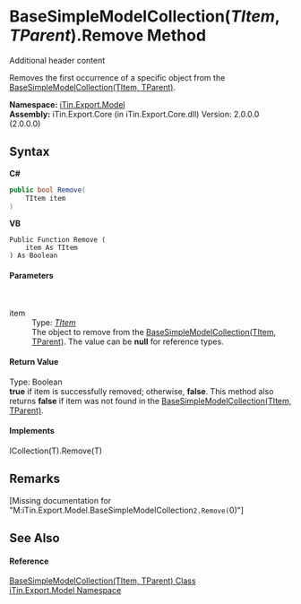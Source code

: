 # BaseSimpleModelCollection(*TItem*, *TParent*).Remove Method 
Additional header content 

Removes the first occurrence of a specific object from the <a href="T_iTin_Export_Model_BaseSimpleModelCollection_2">BaseSimpleModelCollection(TItem, TParent)</a>.

**Namespace:**&nbsp;<a href="N_iTin_Export_Model">iTin.Export.Model</a><br />**Assembly:**&nbsp;iTin.Export.Core (in iTin.Export.Core.dll) Version: 2.0.0.0 (2.0.0.0)

## Syntax

**C#**<br />
``` C#
public bool Remove(
	TItem item
)
```

**VB**<br />
``` VB
Public Function Remove ( 
	item As TItem
) As Boolean
```


#### Parameters
&nbsp;<dl><dt>item</dt><dd>Type: <a href="T_iTin_Export_Model_BaseSimpleModelCollection_2">*TItem*</a><br />The object to remove from the <a href="T_iTin_Export_Model_BaseSimpleModelCollection_2">BaseSimpleModelCollection(TItem, TParent)</a>. The value can be <strong>null</strong> for reference types.</dd></dl>

#### Return Value
Type: Boolean<br /><strong>true</strong> if item is successfully removed; otherwise, <strong>false</strong>. This method also returns <strong>false</strong> if item was not found in the <a href="T_iTin_Export_Model_BaseSimpleModelCollection_2">BaseSimpleModelCollection(TItem, TParent)</a>.

#### Implements
ICollection(T).Remove(T)<br />

## Remarks
\[Missing <remarks> documentation for "M:iTin.Export.Model.BaseSimpleModelCollection`2.Remove(`0)"\]

## See Also


#### Reference
<a href="T_iTin_Export_Model_BaseSimpleModelCollection_2">BaseSimpleModelCollection(TItem, TParent) Class</a><br /><a href="N_iTin_Export_Model">iTin.Export.Model Namespace</a><br />